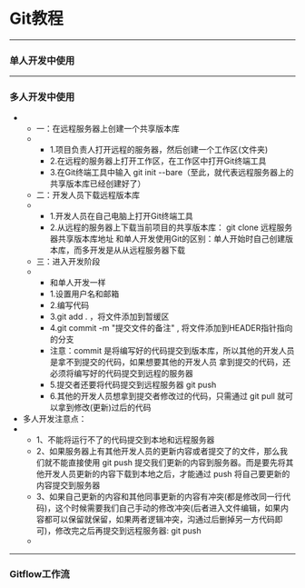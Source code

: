 # Git教程
---
### 单人开发中使用
---
### 多人开发中使用
- - 一：在远程服务器上创建一个共享版本库
  -  - 1.项目负责人打开远程的服务器，然后创建一个工作区(文件夹)
     - 2.在远程的服务器上打开工作区，在工作区中打开Git终端工具
     - 3.在Git终端工具中输入 git init --bare（至此，就代表远程服务器上的共享版本库已经创建好了）
  - 二：开发人员下载远程版本库
  - - 1.开发人员在自己电脑上打开Git终端工具
    - 2.从远程的服务器上下载当前项目的共享版本库： git clone 远程服务器共享版本库地址
      和单人开发使用Git的区别：单人开始时自己创建版本库，而多开发是从从远程服务器下载
  - 三：进入开发阶段
  - - 和单人开发一样
    - 1.设置用户名和邮箱
    - 2.编写代码
    - 3.git add . ，将文件添加到暂缓区
    - 4.git commit -m "提交文件的备注" , 将文件添加到HEADER指针指向的分支
    - 注意：commit 是将编写好的代码提交到版本库，所以其他的开发人员是拿不到提交的代码，如果想要其他的开发人员
      拿到提交的代码，还必须将编写好的代码提交到远程的服务器
    - 5.提交者还要将代码提交到远程服务器  git push
    - 6.其他的开发人员想拿到提交者修改过的代码，只需通过 git pull 就可以拿到修改(更新)过后的代码
- 多人开发注意点：
- - 1、不能将运行不了的代码提交到本地和远程服务器
  - 2、如果服务器上有其他开发人员的更新内容或者提交了的文件，那么我们就不能直接使用 git push 提交我们更新的内容到服务器。而是要先将其他开发人员更新的内容下载到本地之后，才能通过 push 将自己要更新的内容提交到服务器
  - 3、如果自己更新的内容和其他同事更新的内容有冲突(都是修改同一行代码)，这个时候需要我们自己手动的修改冲突(后者进入文件编辑，如果内容都可以保留就保留，如果两者逻辑冲突，沟通过后删掉另一方代码即可)，修改完之后再提交到远程服务器: git push
  - 
---
### Gitflow工作流
